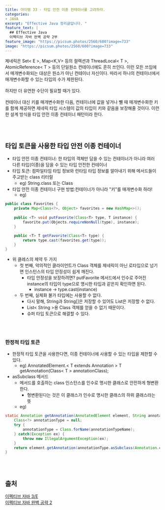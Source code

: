 ```yaml
---
title: 아이템 33 - 타입 안전 이종 컨테이너를 고려하라.
categories:
- JAVA
excerpt: "Effective Java 정리글입니다. "
feature_text: |
  ## Effective Java
  이펙티브 자바 완벽 공략 2부 
feature_image: "https://picsum.photos/2560/600?image=733"
image: "https://picsum.photos/2560/600?image=733"
---
```

제네릭은 Set< E >, Map<K,V> 등의 컬렉션과 ThreadLocal< T >, AtomicReference< T > 등의 단일원소 컨테이너에도 흔히 쓰인다.  이런 모든 쓰임에서 매개변수화되는 대상은 원소가 아닌 컨테이너 자신이다. 따라서 하나의 컨테이너에서 매개변수화할 수 있는 타입의 수가 제한된다.<br><br>하지만 더 유연한 수단이 필요할 때가 있다.<br><br>컨테이너 대신 키를 매개변수화한 다음, 컨테이너에 값을 넣거나 뺄 때 매개변수화한 키를 함께 제공하면 제네릭 타입 시스템이 값의 타입이 키와 같음을 보장해줄 것이다. 이런한 설계 방식을 타입 안전 이종 컨테이너 패턴이라 한다.

<br>
<br>

##  타입 토큰을 사용한 타입 안전 이종 컨테이너
- 타입 안전 이종 컨테이너: 한 타입의 객체만 담을 수 있는 컨테이너가 아니라 여러 다른 타입(이종)을 담을 수 있는 타입 안전한 컨테이너
- 타입 토큰: 컴파일타임 타입 정보와 런타임 타입 정보를 알아내기 위해 메서드들이 주고받는 class 리터럴
	- eg) String.class 또는 Class<String>
- 타입 안전 이종 컨테이너 구현 방법:컨테이너가 아니라 "키"를 매개변수화 하라!
	- eg)	
```java
public class Favorites {
	private Map<Class<?>, Object> favorites = new HashMap<>();
	
	public <T> void putFavorite(Class<T> type, T instance) {
		favorite.put(Objects.requireNonNull(type), instance);
	}

	public <T> T getFavorite(Class<T> type) {
		return type.cast(favorites.get(type));
	}
}
```

- 위 클레스의 제약 두 가지
	- 첫 번째, 악의적인 클라이언트가 Class 객체를 제네릭이 아닌 로타입으로 넘기면 인스턴스의 타입 안정성이 쉽게 깨진다.
		- 타입 안정성을 보장하려면? putFavorite 메서드에서 인수로 주어진 instance의 타입이 type으로 명시한 타입과 같은지 확인하면 된다.
			- instance -> type.cast(instance)
	- 두 번째, 실체화 불가 타입에는 사용할 수 없다.
		- 다시 말해, String과 String[]은 저장할 수 있어도 List<String>은 저장할 수 없다.
		- List< String >용 Class 객체를 얻을 수 없기 때문이다.
		- 슈퍼 타입 토큰으로 해결할 수 있다.

<br>
<br>

### 한정적 타입 토큰
- 한정적 타입 토큰을 사용한다면, 이종 컨테이너에 사용할 수 있는 타입을 제한할 수 있다.
	- eg) AnnotatedElement.< T extends Annotation > T getAnnotation(Class< T > annotationClass);
- asSubclass 메서드
	- 메서드를 호출하는 class 인스턴스를 인수로 명시한 클래스로 안전하게 형변환 한다.
		- 형변환된다는 것은 이 클래스가 인수로 명시한 클래스의 하위 클래스라는 뜻
	- eg)
```java
static Annotation getAnnotation(AnnotatedElement element, String annotationTypeName) {
	Class<?> annotationType = null;
	try {
		annotationType = Class.forName(annotationTypeName);
	} catch(Exception ex) {
		throw new IllegalArgumentException(ex);
	}
	return element.getAnnotation(annotationType.asSubclass(Annotation.class));
}
```
		
<br>
<br>

## 출처
[이펙티브 자바 3/E](https://search.shopping.naver.com/book/catalog/32436239326?cat_id=50010920&frm=PBOKMOD&query=%EC%9D%B4%ED%8E%99%ED%8B%B0%EB%B8%8C+%EC%9E%90%EB%B0%94&NaPm=ct%3Dldd7alyg%7Cci%3Da1cb3421196066f92fcb5265efd66df3e1c2923a%7Ctr%3Dboknx%7Csn%3D95694%7Chk%3D5cc68c09cd18680188aa8c89c3dcd09af25d60fd) <br/>
[이펙티브 자바 완벽 공략 2](https://www.inflearn.com/course/%EC%9D%B4%ED%8E%99%ED%8B%B0%EB%B8%8C-%EC%9E%90%EB%B0%94-2/dashboard)
